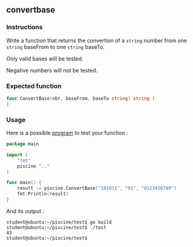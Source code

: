 ## convertbase

### Instructions

Write a function that returns the convertion of a `string` number from one `string` baseFrom to one `string` baseTo.

Only valid bases will be tested.

Negative numbers will not be tested.

### Expected function

```go
func ConvertBase(nbr, baseFrom, baseTo string) string {
}
```

### Usage

Here is a possible [program](TODO-LINK) to test your function :

```go
package main

import (
	"fmt"
	piscine ".."
)

func main() {
	result := piscine.ConvertBase("101011", "01", "0123456789")
	fmt.Println(result)
}
```

And its output :

```console
student@ubuntu:~/piscine/test$ go build
student@ubuntu:~/piscine/test$ ./test
43
student@ubuntu:~/piscine/test$
```
